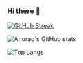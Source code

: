 ### Hi there 👋

[![GitHub Streak](https://streak-stats.demolab.com?user=devch1013&theme=onedark&date_format=%5BY.%5Dn.j)](https://git.io/streak-stats)

![Anurag's GitHub stats](https://github-readme-stats.vercel.app/api?username=devch1013&hide=contribs,prs&show_icons=true&theme=dark)

[![Top Langs](https://github-readme-stats.vercel.app/api/top-langs/?username=devch1013)](https://github.com/anuraghazra/github-readme-stats)
<!--
**devch1013/devch1013** is a ✨ _special_ ✨ repository because its `README.md` (this file) appears on your GitHub profile.

Here are some ideas to get you started:

- 🔭 I’m currently working on ...
- 🌱 I’m currently learning ...
- 👯 I’m looking to collaborate on ...
- 🤔 I’m looking for help with ...
- 💬 Ask me about ...
- 📫 How to reach me: ...
- 😄 Pronouns: ...
- ⚡ Fun fact: ...
-->
